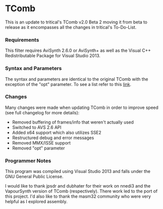 # TComb

This is an update to tritical's TComb v2.0 Beta 2 moving it from beta to release as it encompasses all the changes in tritical's To-Do-List.

### Requirements

This filter requires AviSynth 2.6.0 or AviSynth+ as well as the Visual C++ Redistributable Package for Visual Studio 2013.

### Syntax and Parameters

The syntax and parameters are identical to the original TComb with the exception of the "opt" parameter. To see a list refer to this [link](http://avisynth.nl/index.php/TComb).

### Changes

Many changes were made when updating TComb in order to improve speed (see full changelog for more details):

* Removed buffering of frames/info that weren't actually used
* Switched to AVS 2.6 API
* Added x64 support which also utilizes SSE2
* Restructured debug and error messages
* Removed MMX/ISSE support
* Removed "opt" parameter

### Programmer Notes

This program was compiled using Visual Studio 2013 and falls under the GNU General Public License.

I would like to thank jpsdr and dubhater for their work on nnedi3 and the VapourSynth version of TComb (respectively). There work led to the port of this project. I'd also like to thank the masm32 community who were very helpful as I explored assembly.